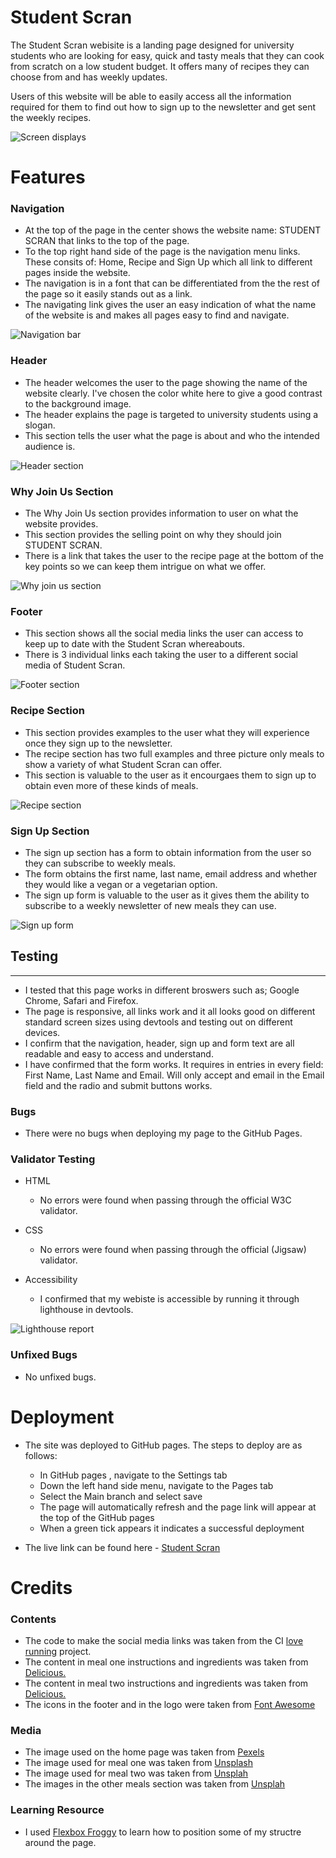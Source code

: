 # Student Scran

The Student Scran webisite is a landing page designed for university students who are looking for easy, quick and tasty meals that they can cook from scratch on a low student budget. It offers many of recipes they can choose from and has weekly updates.

Users of this website will be able to easily access all the information required for them to find out how to sign up to the newsletter and get sent the weekly recipes.


![Screen displays](readme-assets/screen-displays.png)

# Features

### Navigation

   * At the top of the page in the center shows the website name: STUDENT SCRAN that links to the top of the page.
   * To the top right hand side of the page is the navigation menu links. These consits of: Home, Recipe and Sign Up which all link to different pages inside the website.
   * The navigation is in a font that can be differentiated from the the rest of the page so it easily stands out as a link.
   * The navigating link gives the user an easy indication of what the name of the website is and makes all pages easy to find and navigate.
 
![Navigation bar](readme-assets/Student-scran-nav.png)

### Header

   * The header welcomes the user to the page showing the name of the website clearly. I've chosen the color white here to give a good contrast to the background image.
   * The header explains the page is targeted to university students using a slogan.
   * This section tells the user what the page is about and who the intended audience is.
   
![Header section](readme-assets/Student-scran-main-image.png)

### Why Join Us Section

  * The Why Join Us section provides information to user on what the website provides.
  * This section provides the selling point on why they should join STUDENT SCRAN.
  * There is a link that takes the user to the recipe page at the bottom of the key points so we can keep them intrigue on what we offer.
  
![Why join us section](readme-assets/Student-scran-why.png)

### Footer

  * This section shows all the social media links the user can access to keep up to date with the Student Scran whereabouts.
  * There is 3 individual links each taking the user to a different social media of Student Scran.

![Footer section](readme-assets/student-scran-footer.png)  

### Recipe Section

  * This section provides examples to the user what they will experience once they sign up to the newsletter.
  * The recipe section has two full examples and three picture only meals to show a variety of what Student Scran can offer. 
  * This section is valuable to the user as it encourgaes them to sign up to obtain even more of these kinds of meals.

![Recipe section](readme-assets/student-scran-recipe.png)

### Sign Up Section
  
  * The sign up section has a form to obtain information from the user so they can subscribe to weekly meals.
  * The form obtains the first name, last name, email address and whether they would like a vegan or a vegetarian option.
  * The sign up form is valuable to the user as it gives them the ability to subscribe to a weekly newsletter of new meals they can use.
  
![Sign up form](readme-assets/student-scran-form.png)

## Testing

---

  * I tested that this page works in different broswers such as; Google Chrome, Safari and Firefox.
  * The page is responsive, all links work and it all looks good on different standard screen sizes using devtools and testing out on different devices.
  * I confirm that the navigation, header, sign up and form text are all readable and easy to access and understand.
  * I have confirmed that the form works. It requires in entries in every field: First Name, Last Name and Email. Will only accept and email in the Email field and the radio and submit buttons works.

### Bugs

  * There were no bugs when deploying my page to the GitHub Pages.

### Validator Testing

  * HTML
    * No errors were found when passing through the official W3C validator.
  
  * CSS 
    * No errors were found when passing through the official (Jigsaw) validator.

  * Accessibility
    * I confirmed that my webiste is accessible by running it through lighthouse in devtools.

![Lighthouse report](readme-assets/lighthouse-student-scran.png)

### Unfixed Bugs

  * No unfixed bugs.

# Deployment

  * The site was deployed to GitHub pages. The steps to deploy are as follows:
    * In GitHub pages , navigate to the Settings tab
    * Down the left hand side menu, navigate to the Pages tab
    * Select the Main branch and select save
    * The page will automatically refresh and the page link will appear at the top of the GitHub pages
    * When a green tick appears it indicates a successful deployment


  * The live link can be found here - [Student Scran](https://fredboys.github.io/Student-Scran/)

# Credits

### Contents

 * The code to make the social media links was taken from the CI [love running](https://learn.codeinstitute.net/courses/course-v1:CodeInstitute+LR101+2021_T1/courseware/4a07c57382724cfda5834497317f24d5/e6d4cda2bc08458ba94d2092be9bad3a/) project.
 * The content in meal one instructions and ingredients was taken from [Delicious.](https://www.deliciousmagazine.co.uk/recipes/venison-meatballs-bean-slaw-and-flatbreads/)
 * The content in meal two instructions and ingredients was taken from [Delicious.](https://www.deliciousmagazine.co.uk/recipes/chilli-tomato-and-prawn-pasta/)
 * The icons in the footer and in the logo were taken from [Font Awesome](https://fontawesome.com/icons)

### Media

  * The image used on the home page was taken from [Pexels](https://www.pexels.com/photo/burger-and-vegetables-placed-on-brown-wood-surface-1565982/)
  * The image used for meal one was taken from [Unsplash](https://unsplash.com/photos/zPZ3n-2DwHo)
  * The image used for meal two was taken from [Unsplah](https://unsplash.com/photos/r01ZopTiEV8)
  * The images in the other meals section was taken from [Unsplah](https://unsplash.com/) 

### Learning Resource

 * I used [Flexbox Froggy](https://flexboxfroggy.com/) to learn how to position some of my structre around the page.


